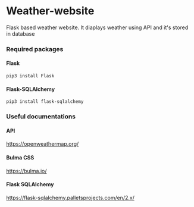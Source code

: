 # Weather-website
Flask based weather website. It diaplays weather using API and it's stored in database
### Required packages
#### Flask
`pip3 install Flask`
#### Flask-SQLAlchemy
`pip3 install flask-sqlalchemy`

### Useful documentations
#### API 
https://openweathermap.org/
#### Bulma CSS
https://bulma.io/
#### Flask SQLAlchemy
https://flask-sqlalchemy.palletsprojects.com/en/2.x/
